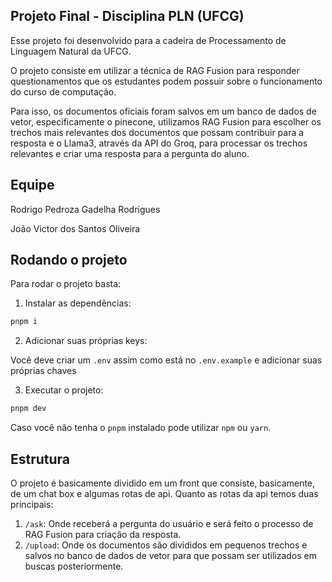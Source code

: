 ## Projeto Final - Disciplina PLN (UFCG)

Esse projeto foi desenvolvido para a cadeira de Processamento de Linguagem Natural da UFCG.

O projeto consiste em utilizar a técnica de RAG Fusion para responder questionamentos que os estudantes podem possuir sobre o funcionamento do curso de computação.

Para isso, os documentos oficiais foram salvos em um banco de dados de vetor, especificamente o pinecone, utilizamos RAG Fusion para escolher os trechos mais relevantes dos documentos que possam contribuir para a resposta e o Llama3, através da API do Groq, para processar os trechos relevantes e criar uma resposta para a pergunta do aluno.

## Equipe

Rodrigo Pedroza Gadelha Rodrigues

João Victor dos Santos Oliveira

## Rodando o projeto

Para rodar o projeto basta:

1. Instalar as dependências:

```bash
pnpm i
```
2. Adicionar suas próprias keys:

Você deve criar um ```.env``` assim como está no ```.env.example``` e adicionar suas próprias chaves

3. Executar o projeto:

```bash
pnpm dev
```

Caso você não tenha o ```pnpm``` instalado pode utilizar ```npm``` ou ```yarn```.

## Estrutura

O projeto é basicamente dividido em um front que consiste, basicamente, de um chat box e algumas rotas de api. Quanto as rotas da api temos duas principais:

1. ```/ask```: Onde receberá a pergunta do usuário e será feito o processo de RAG Fusion para criação da resposta.
2. ```/upload```: Onde os documentos são divididos em pequenos trechos e salvos no banco de dados de vetor para que possam ser utilizados em buscas posteriormente.
